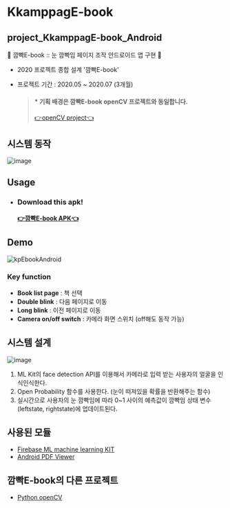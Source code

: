 # KkamppagE-book
## project_KkamppagE-book_Android
👀 깜빡E-book :: 눈 깜빡임 페이지 조작 안드로이드 앱 구현 👀
* 2020 프로젝트 종합 설계 '깜빡E-book'
* 프로젝트 기간 : 2020.05 ~ 2020.07 (3개월)  
  
  
  > #### * 기획 배경은 깜빡E-book openCV 프로젝트와 동일합니다.  
  > [👉openCV project👈](https://github.com/chaeyun0122/KkamppagE-book_openCV/#기획-배경)  
  
  
## 시스템 동작
![image](https://user-images.githubusercontent.com/79209568/111717983-83a77e80-889c-11eb-8bb8-6e79dfd7783f.png)
  
## Usage
* ### Download this apk! 
  **[👉깜빡E-book APK👈](https://github.com/Clary0122/KkamppagE-book_Android/blob/4c4c4eb2bb47d1f7fda6289bcb88b9f243d06358/app/release/app-release.apk)**
  
## Demo
![kpEbookAndroid](https://user-images.githubusercontent.com/79209568/111672540-68694e80-885d-11eb-9ff6-656600d17232.gif)

### Key function
* **Book list page** : 책 선택
* **Double blink** : 다음 페이지로 이동
* **Long blink** : 이전 페이지로 이동
* **Camera  on/off switch** : 카메라 화면 스위치 (off해도 동작 가능)
  
## 시스템 설계
![image](https://user-images.githubusercontent.com/79209568/111714343-c82f1c00-8894-11eb-90af-3c30c9d1dfc7.png)
1. ML Kit의 face detection API를 이용해서 카메라로 입력 받는 사용자의 얼굴을 인식인식한다.
2. Open Probability 함수를 사용한다. (눈이 떠져있을 확률을 반환해주는 함수)
3. 실시간으로 사용자의 눈 깜빡임에 따라 0~1 사이의 예측값이 깜빡임 상태 변수(leftstate, rightstate)에 업데이트된다.  
  
  
## 사용된 모듈
* [Firebase ML machine learning KIT](https://firebase.google.com/docs/ml-kit/android/detect-faces)
* [Android PDF Viewer](https://github.com/barteksc/AndroidPdfViewer)


## 깜빡E-book의 다른 프로젝트
* [Python openCV](https://github.com/chaeyun0122/KkamppagE-book_openCV)
